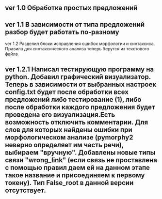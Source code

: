 
ver 1.0 Обработка простых предложений
--------------------------------------
ver 1.1 В зависимости от типа предложений разбор будет работать по-разному
--------------------------------------

ver 1.2 Разделил блоки исправления ошибок морфологии и синтаксиса. Правила для синтаксического анализа теперь берутся из текстового файла

ver 1.2.1 Написал тестирующую программу на python. Добавил графический визуализатор. Теперь в зависимости от выбранных настроек config.txt           будет после обработки всех предложений либо тестирование (1), либо после обработки каждого предложения будет проведена его      визуализация.Есть возможность отключить комментарии. Для слов для которых найдены ошибки при морфологическом анализе (pymorphy2 неверно определяет им часть речи), выбираем "вручную". Добавлены новые типы связи "wrong_link" (если связь не проставлена с помощью правил даем ей на данном этапе такое название и присоединяем к первому токену). Тип False_root в данной версии отсутствует.
--------------------------------------
